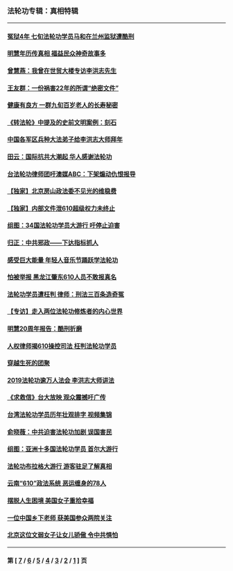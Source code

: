 ### 法轮功专辑：真相特辑
---
#### [冤狱4年 七旬法轮功学员马和在兰州监狱遭酷刑](../../pages/nf4389/n13304688.md?11190430) 
#### [明慧年历传真相 福益民众神奇故事多](../../pages/nf4389/n13294545.md?11190430) 
#### [曾慧燕：我曾在世贸大楼专访李洪志先生](../../pages/nf4389/n12898729.md?11190430) 
#### [王友群：一份祸害22年的所谓“绝密文件”](../../pages/nf4389/n12871750.md?11190430) 
#### [健康有良方 一群九旬百岁老人的长寿秘密](../../pages/nf4389/n12847475.md?11190430) 
#### [《转法轮》中提及的史前文明案例：刻石](../../pages/nf4389/n12758577.md?11190430) 
#### [中国各军区兵种大法弟子给李洪志大师拜年](../../pages/nf4389/n12750047.md?11190430) 
#### [田云：国际抗共大潮起 华人感谢法轮功](../../pages/nf4389/n12357708.md?11190430) 
#### [台法轮功律师团吁澳媒ABC：下架煽动仇恨报导](../../pages/nf4389/n12279917.md?11190430) 
#### [【独家】北京房山政法委不见光的维稳费](../../pages/nf4389/n12031979.md?11190430) 
#### [【独家】内部文件泄610超级权力未终止](../../pages/nf4389/n12023895.md?11190430) 
#### [组图：34国法轮功学员大游行 吁停止迫害](../../pages/nf4389/n11492658.md?11190430) 
#### [归正：中共邪政——下达指标抓人](../../pages/nf4389/n11474770.md?11190430) 
#### [感受巨大能量 年轻人音乐节踊跃学法轮功](../../pages/nf4389/n11441981.md?11190430) 
#### [怕被举报 黑龙江肇东610人员不敢报真名](../../pages/nf4389/n11436499.md?11190430) 
#### [法轮功学员遭枉判 律师：刑法三百条造奇冤](../../pages/nf4389/n11433943.md?11190430) 
#### [【专访】走入两位法轮功修炼者的内心世界](../../pages/nf4389/n11415623.md?11190430) 
#### [明慧20周年报告：酷刑折磨](../../pages/nf4389/n11387954.md?11190430) 
#### [人权律师揭610操控司法 枉判法轮功学员](../../pages/nf4389/n11313370.md?11190430) 
#### [穿越生死的团聚](../../pages/nf4389/n11258922.md?11190430) 
#### [2019法轮功逾万人法会 李洪志大师讲法](../../pages/nf4389/n11265303.md?11190430) 
#### [《求救信》台大放映 观众震撼吁广传](../../pages/nf4389/n10922251.md?11190430) 
#### [台湾法轮功学员历年壮观排字 视频集锦](../../pages/nf4389/n10878789.md?11190430) 
#### [俞晓薇：中共迫害法轮功加剧 误国害民](../../pages/nf4389/n10859260.md?11190430) 
#### [组图：亚洲十多国法轮功学员 首尔大游行](../../pages/nf4389/n10781149.md?11190430) 
#### [法轮功布拉格大游行 游客驻足了解真相](../../pages/nf4389/n10749360.md?11190430) 
#### [云南“610”政法系统 恶运缠身的78人](../../pages/nf4389/n10747534.md?11190430) 
#### [摆脱人生困境 美国女子重拾幸福](../../pages/nf4389/n10688678.md?11190430) 
#### [一位中国乡下老师 获美国参众两院关注](../../pages/nf4389/n10683927.md?11190430) 
#### [北京这位文弱女子让女儿骄傲 令中共惧怕](../../pages/nf4389/n10668341.md?11190430) 

---
#### 第 [ [7](./7.md?11190430) / [6](./6.md?11190430) / [5](./5.md?11190430) / [4](./4.md?11190430) / [3](./3.md?11190430) / [2](./2.md?11190430) / [1](./1.md?11190430) ] 页
